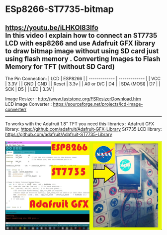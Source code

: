 # ESp8266-ST7735-bitmap
https://youtu.be/iLHKOl83lfo<br/>
In this video I explain how to connect an ST7735 LCD with esp8266 and use Adafruit GFX library to draw bitmap image without using SD card just using flash memory .
Converting Images to Flash Memory  for TFT (without SD Card)
---------------------------------------------------
The Pin Connection:
| LCD  |  ESP8266 |
| ------------- | ------------- |
| VCC  |  3.3V  |
| GND  |  GND  |
| Reset  |  3.3v  |
| A0 or D/C  |  D4  |
| SDA (MOSI)  |  D7  |
| SCK  |  D5  |
| LED  |  3.3V  |

               
                
                  
Image Resizer : http://www.faststone.org/FSResizerDownload.htm<br/>
LCD image Converter : https://sourceforge.net/projects/lcd-image-converter/   <br/>        
           
           
                  
                
---------------------------------------------------
To works with the Adafruit 1.8" TFT  you need this  libraries :
Adafruit GFX library: https://github.com/adafruit/Adafruit-GFX-Library
St7735 LCD library: https://github.com/adafruit/Adafruit-ST7735-Library

![alt text](https://github.com/seraj94ai/ESp8266-ST7735-bitmap/blob/main/tft_Moment.jpg)
